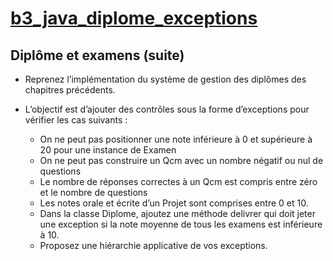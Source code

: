 # [b3_java_diplome_exceptions](https://sponless.github.io/epsi-b3-java/les_exceptions.html#exercice)
## Diplôme et examens (suite)

* Reprenez l’implémentation du système de gestion des diplômes des chapitres précédents.

* L’objectif est d’ajouter des contrôles sous la forme d’exceptions pour vérifier les cas suivants :


  -  On ne peut pas positionner une note inférieure à 0 et supérieure à 20 pour une instance de Examen
  -  On ne peut pas construire un Qcm avec un nombre négatif ou nul de questions
  -  Le nombre de réponses correctes à un Qcm est compris entre zéro et le nombre de questions
  -  Les notes orale et écrite d’un Projet sont comprises entre 0 et 10.
  -  Dans la classe Diplome, ajoutez une méthode delivrer qui doit jeter une exception si la note moyenne de tous les examens est inférieure à 10.
  -  Proposez une hiérarchie applicative de vos exceptions.
